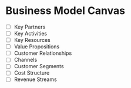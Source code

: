 # Business Model Canvas
- [ ] Key Partners
- [ ] Key Activities
- [ ] Key Resources
- [ ] Value Propositions
- [ ] Customer Relationships
- [ ] Channels
- [ ] Customer Segments
- [ ] Cost Structure
- [ ] Revenue Streams